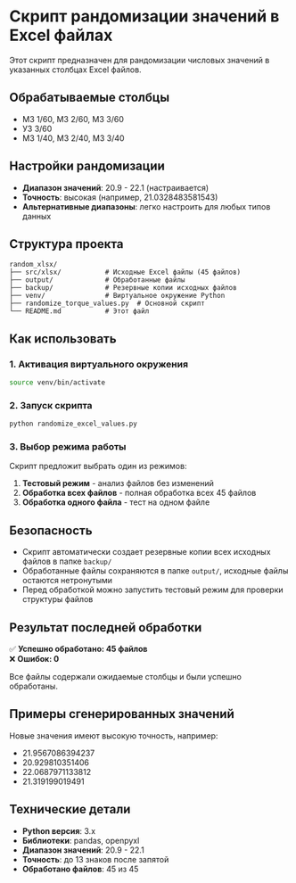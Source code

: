 # Скрипт рандомизации значений в Excel файлах

Этот скрипт предназначен для рандомизации числовых значений в указанных столбцах Excel файлов.

## Обрабатываемые столбцы
- МЗ 1/60, МЗ 2/60, МЗ 3/60
- УЗ 3/60
- МЗ 1/40, МЗ 2/40, МЗ 3/40

## Настройки рандомизации
- **Диапазон значений**: 20.9 - 22.1 (настраивается)
- **Точность**: высокая (например, 21.0328483581543)
- **Альтернативные диапазоны**: легко настроить для любых типов данных

## Структура проекта

```
random_xlsx/
├── src/xlsx/           # Исходные Excel файлы (45 файлов)
├── output/             # Обработанные файлы
├── backup/             # Резервные копии исходных файлов
├── venv/               # Виртуальное окружение Python
├── randomize_torque_values.py  # Основной скрипт
└── README.md           # Этот файл
```

## Как использовать

### 1. Активация виртуального окружения
```bash
source venv/bin/activate
```

### 2. Запуск скрипта
```bash
python randomize_excel_values.py
```

### 3. Выбор режима работы
Скрипт предложит выбрать один из режимов:

1. **Тестовый режим** - анализ файлов без изменений
2. **Обработка всех файлов** - полная обработка всех 45 файлов
3. **Обработка одного файла** - тест на одном файле

## Безопасность

- Скрипт автоматически создает резервные копии всех исходных файлов в папке `backup/`
- Обработанные файлы сохраняются в папке `output/`, исходные файлы остаются нетронутыми
- Перед обработкой можно запустить тестовый режим для проверки структуры файлов

## Результат последней обработки

✅ **Успешно обработано: 45 файлов**  
❌ **Ошибок: 0**

Все файлы содержали ожидаемые столбцы и были успешно обработаны.

## Примеры сгенерированных значений

Новые значения имеют высокую точность, например:
- 21.9567086394237
- 20.929810351406  
- 22.0687971133812
- 21.319199019491

## Технические детали

- **Python версия**: 3.x
- **Библиотеки**: pandas, openpyxl
- **Диапазон значений**: 20.9 - 22.1
- **Точность**: до 13 знаков после запятой
- **Обработано файлов**: 45 из 45
